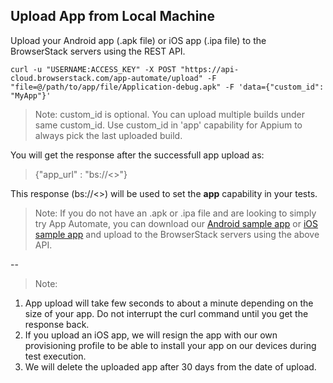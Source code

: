 ## Upload App from Local Machine 


Upload your Android app (.apk file) or iOS app (.ipa file) to the BrowserStack servers using the REST API.

```
curl -u "USERNAME:ACCESS_KEY" -X POST "https://api-cloud.browserstack.com/app-automate/upload" -F "file=@/path/to/app/file/Application-debug.apk" -F 'data={"custom_id": "MyApp"}'
```

>Note: custom_id is optional. You can upload multiple builds under same custom_id. Use custom_id in 'app' capability for Appium to always pick the last uploaded build.

You will get the response after the successfull app upload as:
> {"app_url" : "bs://<>"}
  

This response (bs://<>) will be used to set the **app** capability in your tests.

> Note: If you do not have an .apk or .ipa file and are looking to simply try App Automate, you can download our [Android sample app](https://www.browserstack.com/app-automate/sample-apps/android/WikipediaSample.apk) or [iOS sample app](https://www.browserstack.com/app-automate/sample-apps/ios/BStackSampleApp.ipa) and upload to the BrowserStack servers using the above API.


--

> Note: 
1. App upload will take few seconds to about a minute depending on the size of your app. Do not interrupt the curl command until you get the response back.
2. If you upload an iOS app, we will resign the app with our own provisioning profile to be able to install your app on our devices during test execution.
3. We will delete the uploaded app after 30 days from the date of upload.


